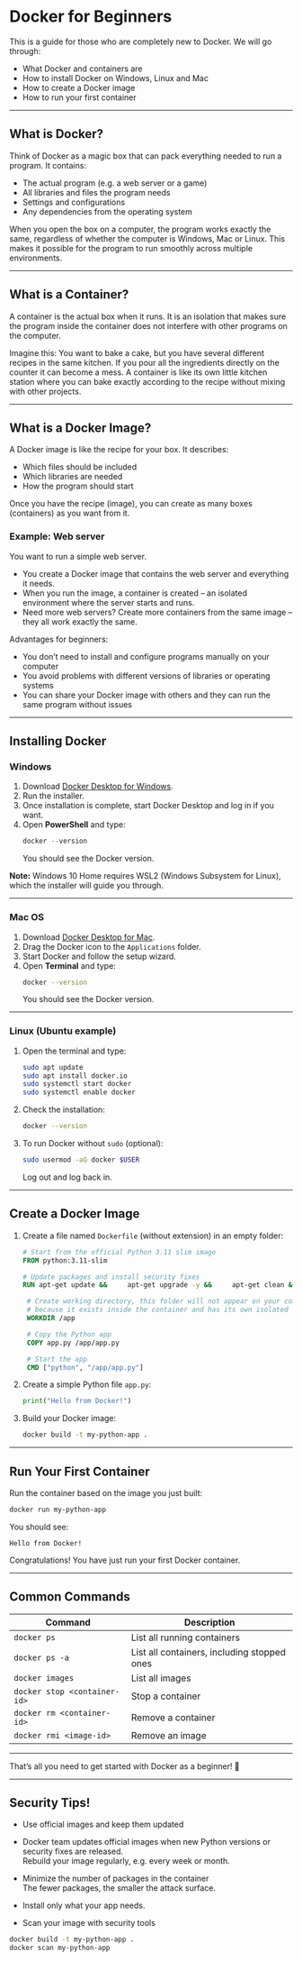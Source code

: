 # Docker for Beginners

This is a guide for those who are completely new to Docker. We will go through:

- What Docker and containers are  
- How to install Docker on Windows, Linux and Mac  
- How to create a Docker image  
- How to run your first container  

---

## What is Docker?

Think of Docker as a magic box that can pack everything needed to run a program. It contains:

- The actual program (e.g. a web server or a game)  
- All libraries and files the program needs  
- Settings and configurations  
- Any dependencies from the operating system  

When you open the box on a computer, the program works exactly the same, regardless of whether the computer is Windows, Mac or Linux. This makes it possible for the program to run smoothly across multiple environments.  

---

## What is a Container?

A container is the actual box when it runs. It is an isolation that makes sure the program inside the container does not interfere with other programs on the computer.  

Imagine this: You want to bake a cake, but you have several different recipes in the same kitchen. If you pour all the ingredients directly on the counter it can become a mess. A container is like its own little kitchen station where you can bake exactly according to the recipe without mixing with other projects.  

---

## What is a Docker Image?

A Docker image is like the recipe for your box. It describes:  

- Which files should be included  
- Which libraries are needed  
- How the program should start  

Once you have the recipe (image), you can create as many boxes (containers) as you want from it.  

### Example: Web server

You want to run a simple web server.  
- You create a Docker image that contains the web server and everything it needs.  
- When you run the image, a container is created – an isolated environment where the server starts and runs.  
- Need more web servers? Create more containers from the same image – they all work exactly the same.  

Advantages for beginners:  
- You don’t need to install and configure programs manually on your computer  
- You avoid problems with different versions of libraries or operating systems  
- You can share your Docker image with others and they can run the same program without issues  

---

## Installing Docker

### Windows

1. Download [Docker Desktop for Windows](https://www.docker.com/products/docker-desktop).  
2. Run the installer.  
3. Once installation is complete, start Docker Desktop and log in if you want.  
4. Open **PowerShell** and type:  
   ```powershell
   docker --version
   ```
   You should see the Docker version.  

**Note:** Windows 10 Home requires WSL2 (Windows Subsystem for Linux), which the installer will guide you through.  

---

### Mac OS

1. Download [Docker Desktop for Mac](https://www.docker.com/products/docker-desktop).  
2. Drag the Docker icon to the `Applications` folder.  
3. Start Docker and follow the setup wizard.  
4. Open **Terminal** and type:  
   ```bash
   docker --version
   ```
   You should see the Docker version.  

---

### Linux (Ubuntu example)

1. Open the terminal and type:  
   ```bash
   sudo apt update
   sudo apt install docker.io
   sudo systemctl start docker
   sudo systemctl enable docker
   ```
2. Check the installation:  
   ```bash
   docker --version
   ```
3. To run Docker without `sudo` (optional):  
   ```bash
   sudo usermod -aG docker $USER
   ```
   Log out and log back in.  

---

## Create a Docker Image

1. Create a file named `Dockerfile` (without extension) in an empty folder:  
   ```Dockerfile
   # Start from the official Python 3.11 slim image
   FROM python:3.11-slim

   # Update packages and install security fixes
   RUN apt-get update &&     apt-get upgrade -y &&     apt-get clean &&     rm -rf /var/lib/apt/lists/*

    # Create working directory, this folder will not appear on your computer 
    # because it exists inside the container and has its own isolated filesystem
    WORKDIR /app

    # Copy the Python app
    COPY app.py /app/app.py

    # Start the app
    CMD ["python", "/app/app.py"]
   ```

2. Create a simple Python file `app.py`:  
   ```python
   print("Hello from Docker!")
   ```

3. Build your Docker image:  
   ```bash
   docker build -t my-python-app .
   ```

---

## Run Your First Container

Run the container based on the image you just built:  
```bash
docker run my-python-app
```

You should see:  
```
Hello from Docker!
```

Congratulations! You have just run your first Docker container.  

---

## Common Commands

| Command | Description |
|---------|-------------|
| `docker ps` | List all running containers |
| `docker ps -a` | List all containers, including stopped ones |
| `docker images` | List all images |
| `docker stop <container-id>` | Stop a container |
| `docker rm <container-id>` | Remove a container |
| `docker rmi <image-id>` | Remove an image |

---

That’s all you need to get started with Docker as a beginner! 🚀  

---

## Security Tips!  

- Use official images and keep them updated  
- Docker team updates official images when new Python versions or security fixes are released.  
  Rebuild your image regularly, e.g. every week or month.  

- Minimize the number of packages in the container  
  The fewer packages, the smaller the attack surface.  
- Install only what your app needs.  
- Scan your image with security tools  

```bash
docker build -t my-python-app .
docker scan my-python-app
```
